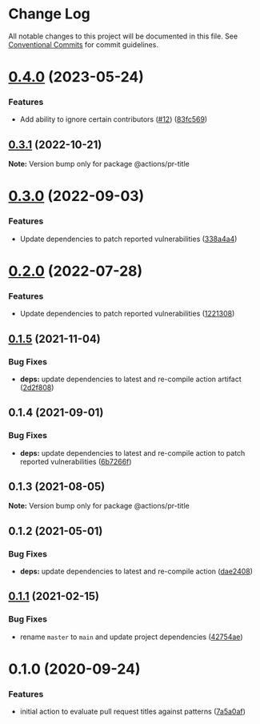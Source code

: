 # Change Log

All notable changes to this project will be documented in this file.
See [Conventional Commits](https://conventionalcommits.org) for commit guidelines.

# [0.4.0](https://github.com/clowdhaus/actions/compare/v0.3.1...v0.4.0) (2023-05-24)

### Features

- Add ability to ignore certain contributors ([#12](https://github.com/clowdhaus/actions/issues/12)) ([83fc569](https://github.com/clowdhaus/actions/commit/83fc5695df8263e19282c410321e3bdc52e497c4))

## [0.3.1](https://github.com/clowdhaus/actions/compare/v0.3.0...v0.3.1) (2022-10-21)

**Note:** Version bump only for package @actions/pr-title

# [0.3.0](https://github.com/clowdhaus/actions/compare/v0.2.0...v0.3.0) (2022-09-03)

### Features

- Update dependencies to patch reported vulnerabilities ([338a4a4](https://github.com/clowdhaus/actions/commit/338a4a4e082f8e567e2a37c99a2d9bb7af1781dd))

# [0.2.0](https://github.com/clowdhaus/actions/compare/v0.1.5...v0.2.0) (2022-07-28)

### Features

- Update dependencies to patch reported vulnerabilities ([1221308](https://github.com/clowdhaus/actions/commit/1221308cf1ef51588bf8d3cdce4d436aaa4dd884))

## [0.1.5](https://github.com/clowdhaus/actions/compare/v0.1.4...v0.1.5) (2021-11-04)

### Bug Fixes

- **deps:** update dependencies to latest and re-compile action artifact ([2d2f808](https://github.com/clowdhaus/actions/commit/2d2f808cb7335a39b423c7ed59075bd090b96a03))

## 0.1.4 (2021-09-01)

### Bug Fixes

- **deps:** update dependencies to latest and re-compile action to patch reported vulnerabilities ([6b7266f](https://github.com/clowdhaus/actions/commit/6b7266fc5ca49b7f67a80551803387132bd8bec0))

## 0.1.3 (2021-08-05)

**Note:** Version bump only for package @actions/pr-title

## 0.1.2 (2021-05-01)

### Bug Fixes

- **deps:** update dependencies to latest and re-compile action ([dae2408](https://github.com/clowdhaus/actions/commit/dae240845bc1c8aab7d9da2150de164ce95e9473))

## [0.1.1](https://github.com/clowdhaus/actions/compare/v0.1.0...v0.1.1) (2021-02-15)

### Bug Fixes

- rename `master` to `main` and update project dependencies ([42754ae](https://github.com/clowdhaus/actions/commit/42754ae539a6180ddfff86f70f69778caf2e2f98))

# 0.1.0 (2020-09-24)

### Features

- initial action to evaluate pull request titles against patterns ([7a5a0af](https://github.com/clowdhaus/actions/commit/7a5a0afc29e4e2864fd7aa50878f0a2ce18e1ad9))
